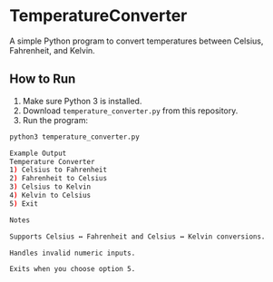 # TemperatureConverter

A simple Python program to convert temperatures between Celsius, Fahrenheit, and Kelvin.

## How to Run

1. Make sure Python 3 is installed.
2. Download `temperature_converter.py` from this repository.
3. Run the program:

```bash
python3 temperature_converter.py

Example Output
Temperature Converter
1) Celsius to Fahrenheit
2) Fahrenheit to Celsius
3) Celsius to Kelvin
4) Kelvin to Celsius
5) Exit

Notes

Supports Celsius ↔ Fahrenheit and Celsius ↔ Kelvin conversions.

Handles invalid numeric inputs.

Exits when you choose option 5.
